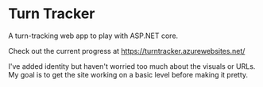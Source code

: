 # Turn Tracker
A turn-tracking web app to play with ASP.NET core.

Check out the current progress at https://turntracker.azurewebsites.net/

I've added identity but haven't worried too much about the visuals or URLs. My goal is to get the site working on a basic level before making it pretty.
